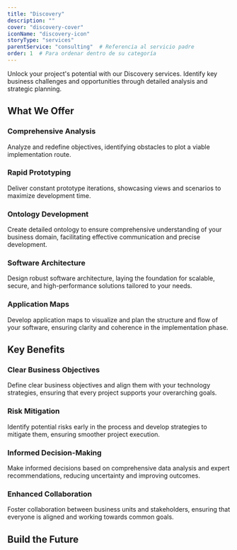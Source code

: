```yaml
---
title: "Discovery"
description: ""
cover: "discovery-cover"
iconName: "discovery-icon"
storyType: "services"
parentService: "consulting"  # Referencia al servicio padre
order: 1  # Para ordenar dentro de su categoría
---
```


Unlock your project's potential with our Discovery services. Identify key business challenges and opportunities through detailed analysis and strategic planning.

## What We Offer

### Comprehensive Analysis

Analyze and redefine objectives, identifying obstacles to plot a viable implementation route.

### Rapid Prototyping

Deliver constant prototype iterations, showcasing views and scenarios to maximize development time.

### Ontology Development

Create detailed ontology to ensure comprehensive understanding of your business domain, facilitating effective communication and precise development.

### Software Architecture

Design robust software architecture, laying the foundation for scalable, secure, and high-performance solutions tailored to your needs.

### Application Maps

Develop application maps to visualize and plan the structure and flow of your software, ensuring clarity and coherence in the implementation phase.

## Key Benefits

### Clear Business Objectives

Define clear business objectives and align them with your technology strategies, ensuring that every project supports your overarching goals.

### Risk Mitigation

Identify potential risks early in the process and develop strategies to mitigate them, ensuring smoother project execution.

### Informed Decision-Making

Make informed decisions based on comprehensive data analysis and expert recommendations, reducing uncertainty and improving outcomes.

### Enhanced Collaboration

Foster collaboration between business units and stakeholders, ensuring that everyone is aligned and working towards common goals.

## Build the Future
